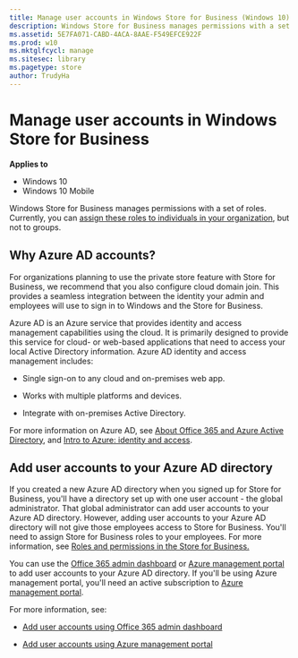 ```yaml
---
title: Manage user accounts in Windows Store for Business (Windows 10)
description: Windows Store for Business manages permissions with a set of roles. Currently, you can assign these roles to individuals in your organization, but not to groups.
ms.assetid: 5E7FA071-CABD-4ACA-8AAE-F549EFCE922F
ms.prod: w10
ms.mktglfcycl: manage
ms.sitesec: library
ms.pagetype: store
author: TrudyHa
---
```


# Manage user accounts in Windows Store for Business


**Applies to**

-   Windows 10
-   Windows 10 Mobile

Windows Store for Business manages permissions with a set of roles. Currently, you can [assign these roles to individuals in your organization](roles-and-permissions-windows-store-for-business.md), but not to groups.

## Why Azure AD accounts?


For organizations planning to use the private store feature with Store for Business, we recommend that you also configure cloud domain join. This provides a seamless integration between the identity your admin and employees will use to sign in to Windows and the Store for Business.

Azure AD is an Azure service that provides identity and access management capabilities using the cloud. It is primarily designed to provide this service for cloud- or web-based applications that need to access your local Active Directory information. Azure AD identity and access management includes:

-   Single sign-on to any cloud and on-premises web app.

-   Works with multiple platforms and devices.

-   Integrate with on-premises Active Directory.

For more information on Azure AD, see [About Office 365 and Azure Active Directory](http://go.microsoft.com/fwlink/p/?LinkId=708612), and [Intro to Azure: identity and access](http://go.microsoft.com/fwlink/p/?LinkId=708611).

## Add user accounts to your Azure AD directory


If you created a new Azure AD directory when you signed up for Store for Business, you'll have a directory set up with one user account - the global administrator. That global administrator can add user accounts to your Azure AD directory. However, adding user accounts to your Azure AD directory will not give those employees access to Store for Business. You'll need to assign Store for Business roles to your employees. For more information, see [Roles and permissions in the Store for Business.](roles-and-permissions-windows-store-for-business.md)

You can use the [Office 365 admin dashboard](http://go.microsoft.com/fwlink/p/?LinkId=708616) or [Azure management portal](http://go.microsoft.com/fwlink/p/?LinkId=691086) to add user accounts to your Azure AD directory. If you'll be using Azure management portal, you'll need an active subscription to [Azure management portal](http://go.microsoft.com/fwlink/p/?LinkId=708617).

For more information, see:

-   [Add user accounts using Office 365 admin dashboard](http://go.microsoft.com/fwlink/p/?LinkId=708618)

-   [Add user accounts using Azure management portal](http://go.microsoft.com/fwlink/p/?LinkId=708619)

 

 





